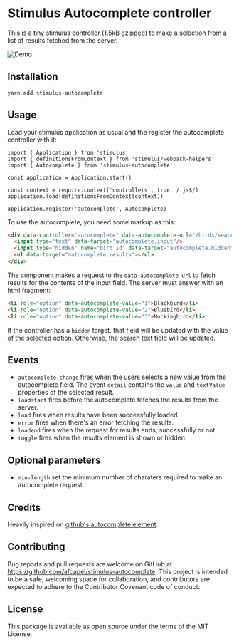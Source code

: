 # Stimulus Autocomplete controller

This is a tiny stimulus controller (1.5kB gzipped) to make a selection from a
list of results fetched from the server.

![Demo](https://media.giphy.com/media/5dYbYLVX4fSbbdyN84/giphy.gif)

## Installation

`yarn add stimulus-autocomplete`

## Usage

Load your stimulus application as usual and the register the autocomplete
controller with it:

```
import { Application } from 'stimulus'
import { definitionsFromContext } from 'stimulus/webpack-helpers'
import { Autocomplete } from 'stimulus-autocomplete'

const application = Application.start()

const context = require.context('controllers', true, /.js$/)
application.load(definitionsFromContext(context))

application.register('autocomplete', Autocomplete)
```

To use the autocomplete, you need some markup as this:

```html
<div data-controller="autocomplete" data-autocomplete-url="/birds/search">
  <input type="text" data-target="autocomplete.input"/>
  <input type="hidden" name="bird_id" data-target="autocomplete.hidden"/>
  <ul data-target="autocomplete.results"></ul>
</div>
```

The component makes a request to the `data-autocomplete-url` to fetch results for
the contents of the input field. The server must answer with an html fragment:

```html
<li role="option" data-autocomplete-value="1">Blackbird</li>
<li role="option" data-autocomplete-value="2">Bluebird</li>
<li role="option" data-autocomplete-value="3">Mockingbird</li>
```

If the controller has a `hidden` target, that field will be updated with the value
of the selected option. Otherwise, the search text field will be updated.

## Events

* `autocomplete.change` fires when the users selects a new value from the autocomplete
field. The event `detail` contains the `value` and `textValue` properties of the
selected result.
* `loadstart` fires before the autocomplete fetches the results from the server.
* `load` fires when results have been successfully loaded.
* `error` fires when there's an error fetching the results.
* `loadend` fires when the request for results ends, successfully or not.
* `toggle` fires when the results element is shown or hidden.

## Optional parameters

* `min-length` set the minimum number of charaters required to make an autocomplete request.

## Credits

Heavily inspired on [github's autocomplete element](https://github.com/github/auto-complete-element).

## Contributing

Bug reports and pull requests are welcome on GitHub at <https://github.com/afcapel/stimulus-autocomplete>.  This project is intended to be a safe, welcoming space for  collaboration, and contributors are expected to adhere to the  Contributor Covenant code of conduct.

## License

This package is available as open source under the terms of the MIT License.
